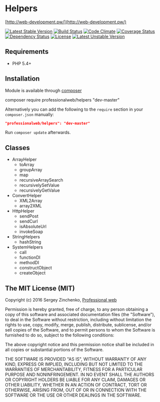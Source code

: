 Helpers
====

[http://web-development.pw/](http://web-development.pw/)

[![Latest Stable Version](https://poser.pugx.org/professionalweb/helpers/v/stable)](https://packagist.org/packages/professionalweb/helpers)
[![Build Status](https://travis-ci.org/SergioMadness/pwf-helpers.svg?branch=dev)](https://travis-ci.org/SergioMadness/pwf-helpers)
[![Code Climate](https://codeclimate.com/github/SergioMadness/pwf-helpers/badges/gpa.svg)](https://codeclimate.com/github/SergioMadness/pwf-helpers)
[![Coverage Status](https://coveralls.io/repos/github/SergioMadness/pwf-helpers/badge.svg?branch=dev)](https://coveralls.io/github/SergioMadness/pwf-helpers?branch=dev)
[![Dependency Status](https://www.versioneye.com/user/projects/573c4f34ce8d0e004505e8d4/badge.svg?style=flat)](https://www.versioneye.com/user/projects/573c4f34ce8d0e004505e8d4)
[![License](https://poser.pugx.org/professionalweb/helpers/license)](https://packagist.org/packages/professionalweb/helpers)
[![Latest Unstable Version](https://poser.pugx.org/professionalweb/helpers/v/unstable)](https://packagist.org/packages/professionalweb/helpers)


Requirements
------------
 - PHP 5.4+


Installation
------------
Module is available through [composer](https://getcomposer.org/)

composer require professionalweb/helpers "dev-master"

Alternatively you can add the following to the `require` section in your `composer.json` manually:

```json
"professionalweb/helpers": "dev-master"
```
Run `composer update` afterwards.


Classes
-------
 - ArrayHelper
    - toArray
    - groupArray
    - map
    - recursiveArraySearch
    - recursivelySetValue
    - recursivelyGetValue
 - ConvertHelper
    - XML2Array
    - array2XML
 - HttpHelper
    - sendPost
    - sendCurl
    - isAbsoluteUrl
    - invokeSoap
 - StringHelpers
    - hashString
 - SystemHelpers
    - call
    - functionDI
    - methodDI
    - constructObject
    - createObject



The MIT License (MIT)
---------------------

Copyright (c) 2016 Sergey Zinchenko, [Professional web](http://web-development.pw)

Permission is hereby granted, free of charge, to any person obtaining a copy
of this software and associated documentation files (the "Software"), to deal
in the Software without restriction, including without limitation the rights
to use, copy, modify, merge, publish, distribute, sublicense, and/or sell
copies of the Software, and to permit persons to whom the Software is
furnished to do so, subject to the following conditions:

The above copyright notice and this permission notice shall be included in all
copies or substantial portions of the Software.

THE SOFTWARE IS PROVIDED "AS IS", WITHOUT WARRANTY OF ANY KIND, EXPRESS OR
IMPLIED, INCLUDING BUT NOT LIMITED TO THE WARRANTIES OF MERCHANTABILITY,
    FITNESS FOR A PARTICULAR PURPOSE AND NONINFRINGEMENT. IN NO EVENT SHALL THE
AUTHORS OR COPYRIGHT HOLDERS BE LIABLE FOR ANY CLAIM, DAMAGES OR OTHER
LIABILITY, WHETHER IN AN ACTION OF CONTRACT, TORT OR OTHERWISE, ARISING FROM,
OUT OF OR IN CONNECTION WITH THE SOFTWARE OR THE USE OR OTHER DEALINGS IN THE
SOFTWARE.